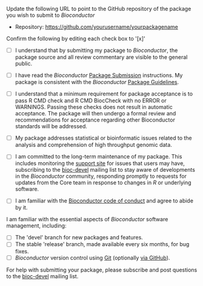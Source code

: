 Update the following URL to point to the GitHub repository of
the package you wish to submit to _Bioconductor_

- Repository: https://github.com/yourusername/yourpackagename

Confirm the following by editing each check box to '[x]'

- [ ] I understand that by submitting my package to _Bioconductor_,
  the package source and all review commentary are visible to the
  general public.

- [ ] I have read the _Bioconductor_ [Package Submission][2]
  instructions. My package is consistent with the _Bioconductor_
  [Package Guidelines][1].

- [ ] I understand that a minimum requirement for package acceptance 
  is to pass R CMD check and R CMD BiocCheck with no ERROR or WARNINGS. 
  Passing these checks does not result in automatic acceptance. The 
  package will then undergo a formal review and recommendations for 
  acceptance regarding other Bioconductor standards will be addressed.

- [ ] My package addresses statistical or bioinformatic issues related
  to the analysis and comprehension of high throughput genomic data.

- [ ] I am committed to the long-term maintenance of my package. This
  includes monitoring the [support site][3] for issues that users may
  have, subscribing to the [bioc-devel][4] mailing list to stay aware
  of developments in the _Bioconductor_ community, responding promptly
  to requests for updates from the Core team in response to changes in
  _R_ or underlying software.
  
- [ ] I am familiar with the [Bioconductor code of conduct][7] and 
  agree to abide by it.

I am familiar with the essential aspects of _Bioconductor_ software
management, including:

- [ ] The 'devel' branch for new packages and features.
- [ ] The stable 'release' branch, made available every six
      months, for bug fixes.
- [ ] _Bioconductor_ version control using [Git][5]
  (optionally [via GitHub][6]).

For help with submitting your package, please subscribe and post questions
to the [bioc-devel][4] mailing list.

[1]: https://bioconductor.org/developers/package-guidelines/
[2]: https://bioconductor.org/developers/package-submission/
[3]: https://support.bioconductor.org
[4]: https://stat.ethz.ch/mailman/listinfo/bioc-devel
[5]: http://bioconductor.org/developers/how-to/git/
[6]: http://bioconductor.org/developers/how-to/git/sync-existing-repositories/
[7]: https://bioconductor.org/about/code-of-conduct/
